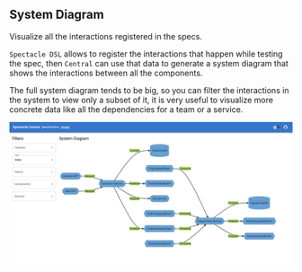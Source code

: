 ## System Diagram

Visualize all the interactions registered in the specs.

`Spectacle DSL` allows to register the interactions that happen while testing the spec,
then `Central` can use that data to generate a system diagram that shows the interactions between
all the components.

The full system diagram tends to be big, so you can filter the interactions in the system to view
only a subset of it, it is very useful to visualize more concrete data like all the dependencies for
a team or a service.

![System Diagram Page](./images/SystemDiagramPage.png)
